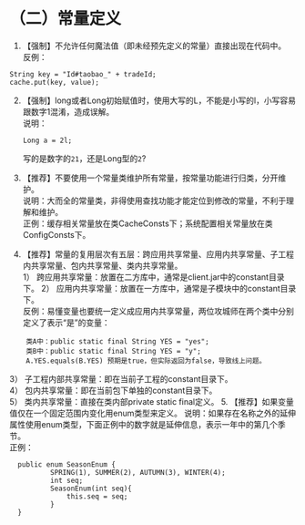 # （二）常量定义

1. 【强制】不允许任何魔法值（即未经预先定义的常量）直接出现在代码中。\
   反例：

```
String key = "Id#taobao_" + tradeId;       
cache.put(key, value); 
```

2.  【强制】long或者Long初始赋值时，使用大写的L，不能是小写的l，小写容易跟数字1混淆，造成误解。\
    说明：

    ```
    Long a = 2l;
    ```

    写的是数字的`21`，还是Long型的`2`?
3. 【推荐】不要使用一个常量类维护所有常量，按常量功能进行归类，分开维护。\
   说明：大而全的常量类，非得使用查找功能才能定位到修改的常量，不利于理解和维护。\
   正例：缓存相关常量放在类CacheConsts下；系统配置相关常量放在类ConfigConsts下。
4. 【推荐】常量的复用层次有五层：跨应用共享常量、应用内共享常量、子工程内共享常量、包内共享常量、类内共享常量。\
   1） 跨应用共享常量：放置在二方库中，通常是client.jar中的constant目录下。 2） 应用内共享常量：放置在一方库中，通常是子模块中的constant目录下。\
   反例：易懂变量也要统一定义成应用内共享常量，两位攻城师在两个类中分别定义了表示“是”的变量：

```
    类A中：public static final String YES = "yes";
    类B中：public static final String YES = "y";
    A.YES.equals(B.YES) 预期是true，但实际返回为false，导致线上问题。
```

3） 子工程内部共享常量：即在当前子工程的constant目录下。\
4） 包内共享常量：即在当前包下单独的constant目录下。\
5） 类内共享常量：直接在类内部private static final定义。 5. 【推荐】如果变量值仅在一个固定范围内变化用enum类型来定义。 说明：如果存在名称之外的延伸属性使用enum类型，下面正例中的数字就是延伸信息，表示一年中的第几个季节。\
正例：

```
  public enum SeasonEnum {   
          SPRING(1), SUMMER(2), AUTUMN(3), WINTER(4);
          int seq; 
          SeasonEnum(int seq){         
              this.seq = seq;     
          } 
  } 
```
